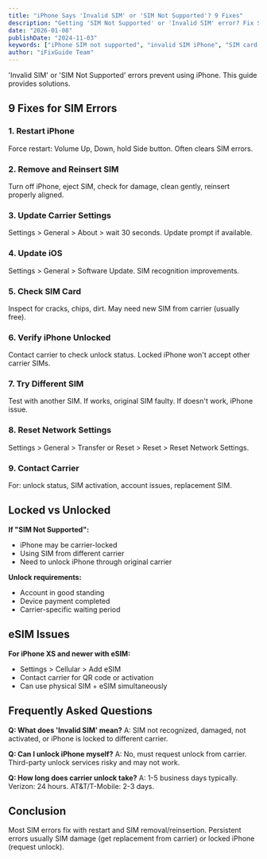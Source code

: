 ```yaml
---
title: "iPhone Says 'Invalid SIM' or 'SIM Not Supported'? 9 Fixes"
description: "Getting 'SIM Not Supported' or 'Invalid SIM' error? Fix SIM card issues and unlock iPhone with our guide."
date: "2026-01-08"
publishDate: "2024-11-03"
keywords: ["iPhone SIM not supported", "invalid SIM iPhone", "SIM card error", "fix SIM not supported", "unlock iPhone carrier"]
author: "iFixGuide Team"
---
```


'Invalid SIM' or 'SIM Not Supported' errors prevent using iPhone. This guide provides solutions.

## 9 Fixes for SIM Errors

### 1. Restart iPhone
Force restart: Volume Up, Down, hold Side button. Often clears SIM errors.

### 2. Remove and Reinsert SIM
Turn off iPhone, eject SIM, check for damage, clean gently, reinsert properly aligned.

### 3. Update Carrier Settings
Settings > General > About > wait 30 seconds. Update prompt if available.

### 4. Update iOS
Settings > General > Software Update. SIM recognition improvements.

### 5. Check SIM Card
Inspect for cracks, chips, dirt. May need new SIM from carrier (usually free).

### 6. Verify iPhone Unlocked
Contact carrier to check unlock status. Locked iPhone won't accept other carrier SIMs.

### 7. Try Different SIM
Test with another SIM. If works, original SIM faulty. If doesn't work, iPhone issue.

### 8. Reset Network Settings
Settings > General > Transfer or Reset > Reset > Reset Network Settings.

### 9. Contact Carrier
For: unlock status, SIM activation, account issues, replacement SIM.

## Locked vs Unlocked

**If "SIM Not Supported":**
- iPhone may be carrier-locked
- Using SIM from different carrier
- Need to unlock iPhone through original carrier

**Unlock requirements:**
- Account in good standing
- Device payment completed
- Carrier-specific waiting period

## eSIM Issues

**For iPhone XS and newer with eSIM:**
- Settings > Cellular > Add eSIM
- Contact carrier for QR code or activation
- Can use physical SIM + eSIM simultaneously

## Frequently Asked Questions

**Q: What does 'Invalid SIM' mean?**
A: SIM not recognized, damaged, not activated, or iPhone is locked to different carrier.

**Q: Can I unlock iPhone myself?**
A: No, must request unlock from carrier. Third-party unlock services risky and may not work.

**Q: How long does carrier unlock take?**
A: 1-5 business days typically. Verizon: 24 hours. AT&T/T-Mobile: 2-3 days.

## Conclusion
Most SIM errors fix with restart and SIM removal/reinsertion. Persistent errors usually SIM damage (get replacement from carrier) or locked iPhone (request unlock).
